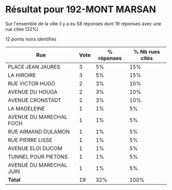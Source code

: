 # Résultat pour 192-MONT MARSAN

Sur l'ensemble de la ville il y a eu 58 réponses dont 19 réponses avec une rue citée (32%)

12 points noirs identifiés

| Rue | Vote | % réponses | % Nb rues cités|
|-----|------|------------|----------------|
| PLACE JEAN JAURES | 3 | 5% | 15%|
| LA HIROIRE | 3 | 5% | 15%|
| RUE VICTOR HUGO | 2 | 3% | 10%|
| AVENUE DU HOUGA | 2 | 3% | 10%|
| AVENUE CRONSTADT | 2 | 3% | 10%|
| LA MADELEINE | 1 | 1% | 5%|
| AVENUE DU MARECHAL FOCH | 1 | 1% | 5%|
| RUE ARMAND DULAMON | 1 | 1% | 5%|
| RUE PIERRE LISSE | 1 | 1% | 5%|
| AVENUE ELOI DUCOM | 1 | 1% | 5%|
| TUNNEL POUR PIETONS | 1 | 1% | 5%|
| AVENUE DU MARECHAL JUIN | 1 | 1% | 5%|
| **Total** | 19 | 32% | 100%|
